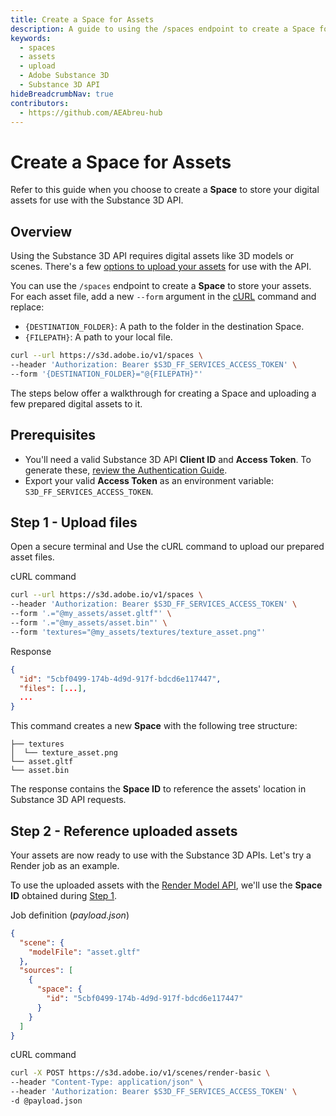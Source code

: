 ```yaml
---
title: Create a Space for Assets
description: A guide to using the /spaces endpoint to create a Space for assets
keywords:
  - spaces
  - assets
  - upload
  - Adobe Substance 3D
  - Substance 3D API
hideBreadcrumbNav: true
contributors:
  - https://github.com/AEAbreu-hub
---
```


# Create a Space for Assets

Refer to this guide when you choose to create a **Space** to store your digital assets for use with the Substance 3D API.

## Overview

Using the Substance 3D API requires digital assets like 3D models or scenes.
There's a few [options to upload your assets][1] for use with the API.

You can use the `/spaces` endpoint to create a **Space** to store your assets.
For each asset file, add a new `--form` argument in the [cURL][3] command and replace:

- `{DESTINATION_FOLDER}`: A path to the folder in the destination Space.
- `{FILEPATH}`: A path to your local file.

```bash
curl --url https://s3d.adobe.io/v1/spaces \
--header 'Authorization: Bearer $S3D_FF_SERVICES_ACCESS_TOKEN' \
--form '{DESTINATION_FOLDER}="@{FILEPATH}"'
```

The steps below offer a walkthrough for creating a Space and uploading a few prepared digital assets to it.

## Prerequisites

- You'll need a valid Substance 3D API **Client ID** and **Access Token**. To generate these, [review the Authentication Guide][2].
- Export your valid **Access Token** as an environment variable: `S3D_FF_SERVICES_ACCESS_TOKEN`.

## Step 1 - Upload files

Open a secure terminal and Use the cURL command to upload our prepared asset files.

<CodeBlock slots="heading, code" repeat="2" languages="CURL, JSON" />

cURL command

```bash
curl --url https://s3d.adobe.io/v1/spaces \
--header 'Authorization: Bearer $S3D_FF_SERVICES_ACCESS_TOKEN' \
--form '.="@my_assets/asset.gltf"' \
--form '.="@my_assets/asset.bin"' \
--form 'textures="@my_assets/textures/texture_asset.png"'
```

Response

```json
{
  "id": "5cbf0499-174b-4d9d-917f-bdcd6e117447",
  "files": [...],
  ...
}
```

This command  creates a new **Space** with the following tree structure:

```text
├── textures
│  └── texture_asset.png
└── asset.gltf
└── asset.bin
```

The response contains the **Space ID** to reference the assets' location in Substance 3D API requests.

## Step 2 - Reference uploaded assets

Your assets are now ready to use with the Substance 3D APIs. Let's try a Render job as an example.

To use the uploaded assets with the [Render Model API][4], we'll use the **Space ID** obtained during [Step 1](#step-1---upload-files).

<CodeBlock slots="heading, code" repeat="2" languages="JSON, CURL" />

Job definition (*payload.json*)

```json
{
  "scene": {
    "modelFile": "asset.gltf"
  },
  "sources": [
    {
      "space": {
        "id": "5cbf0499-174b-4d9d-917f-bdcd6e117447"
      }
    }
  ]
}
```

cURL command

```bash
curl -X POST https://s3d.adobe.io/v1/scenes/render-basic \ 
--header "Content-Type: application/json" \
--header 'Authorization: Bearer $S3D_FF_SERVICES_ACCESS_TOKEN' \
-d @payload.json
```

<!-- Links -->
[1]: /getting_started/assets_upload
[2]: /getting_started
[3]: https://curl.se/download.html
[4]: ../../api/index.md
